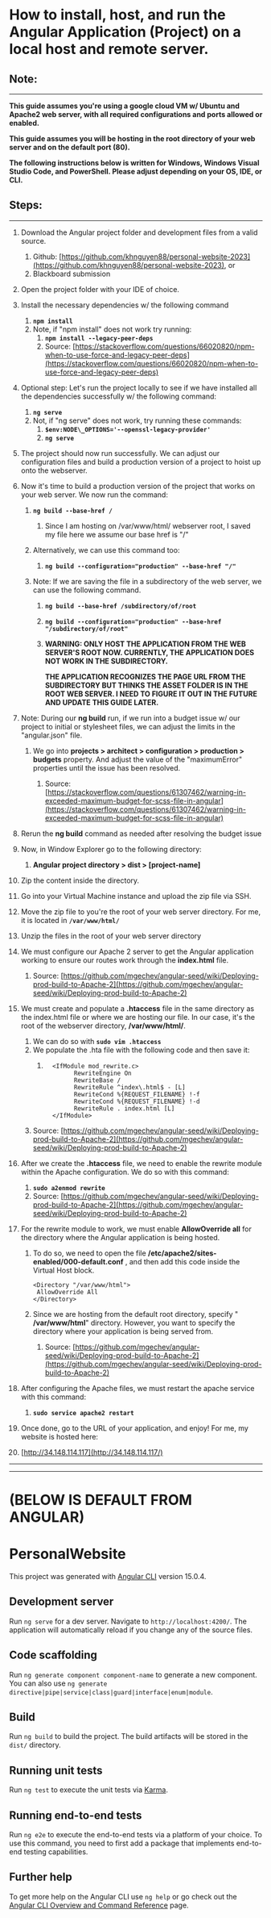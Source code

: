 # How to install, host, and run the Angular Application (Project) on a local host and remote server.

## Note:

---

**This guide assumes you're using a google cloud VM w/ Ubuntu and Apache2 web server, with all required configurations and ports allowed or enabled.**

**This guide assumes you will be hosting in the root directory of your web server and on the default port (80).**

**The following instructions below is written for Windows, Windows Visual Studio Code, and PowerShell. Please adjust depending on your OS, IDE, or CLI.**

## Steps:

---

1. Download the Angular project folder and development files from a valid source.

   1. Github: [https://github.com/khnguyen88/personal-website-2023](https://github.com/khnguyen88/personal-website-2023), or
   2. Blackboard submission

2. Open the project folder with your IDE of choice.

3. Install the necessary dependencies w/ the following command

   1. **`npm install`**
   2. Note, if "npm install" does not work try running:
      1. **`npm install --legacy-peer-deps`**
      2. Source: [https://stackoverflow.com/questions/66020820/npm-when-to-use-force-and-legacy-peer-deps](https://stackoverflow.com/questions/66020820/npm-when-to-use-force-and-legacy-peer-deps)

4. Optional step: Let's run the project locally to see if we have installed all the dependencies successfully w/ the following command:

   1. **`ng serve`**
   2. Not, if "ng serve" does not work, try running these commands:
      1. **`$env:NODE\_OPTIONS='--openssl-legacy-provider'`**
      2. **`ng serve`**

5. The project should now run successfully. We can adjust our configuration files and build a production version of a project to hoist up onto the webserver.

6. Now it's time to build a production version of the project that works on your web server. We now run the command:

   1. **`ng build --base-href /`**
      1. Since I am hosting on /var/www/html/ webserver root, I saved my file here we assume our base href is "/"
   2. Alternatively, we can use this command too:
      1. **`ng build --configuration="production" --base-href "/"`**
   3. Note: If we are saving the file in a subdirectory of the web server, we can use the following command.

      1. **`ng build --base-href /subdirectory/of/root`**
      2. **`ng build --configuration="production" --base-href "/subdirectory/of/root"`**
      3. **WARNING: ONLY HOST THE APPLICATION FROM THE WEB SERVER'S ROOT NOW. CURRENTLY, THE APPLICATION DOES NOT WORK IN THE SUBDIRECTORY.**

         **THE APPLICATION RECOGNIZES THE PAGE URL FROM THE SUBDIRECTORY BUT THINKS THE ASSET FOLDER IS IN THE ROOT WEB SERVER. I NEED TO FIGURE IT OUT IN THE FUTURE AND UPDATE THIS GUIDE LATER.**

7. Note: During our **ng build** run, if we run into a budget issue w/ our project to initial or stylesheet files, we can adjust the limits in the "angular.json" file.

   1. We go into **projects \> architect \> configuration \> production \> budgets** property. And adjust the value of the "maximumError" properties until the issue has been resolved.

      1. Source: [https://stackoverflow.com/questions/61307462/warning-in-exceeded-maximum-budget-for-scss-file-in-angular](https://stackoverflow.com/questions/61307462/warning-in-exceeded-maximum-budget-for-scss-file-in-angular)

8. Rerun the **ng build** command as needed after resolving the budget issue

9. Now, in Window Explorer go to the following directory:

   1. **Angular project directory \> dist \> [project-name]**

10. Zip the content inside the directory.

11. Go into your Virtual Machine instance and upload the zip file via SSH.

12. Move the zip file to you're the root of your web server directory. For me, it is located in **`/var/www/html/`**

13. Unzip the files in the root of your web server directory

14. We must configure our Apache 2 server to get the Angular application working to ensure our routes work through the **index.html** file.

    1. Source: [https://github.com/mgechev/angular-seed/wiki/Deploying-prod-build-to-Apache-2](https://github.com/mgechev/angular-seed/wiki/Deploying-prod-build-to-Apache-2)

15. We must create and populate a **.htaccess** file in the same directory as the index.html file or where we are hosting our file. In our case, it's the root of the webserver directory, **/var/www/html/**.

    1. We can do so with **`sudo vim .htaccess`**
    2. We populate the .hta file with the following code and then save it:
       1. ```
          	<IfModule mod_rewrite.c>
          		  RewriteEngine On
          		  RewriteBase /
          		  RewriteRule ^index\.html$ - [L]
          		  RewriteCond %{REQUEST_FILENAME} !-f
          		  RewriteCond %{REQUEST_FILENAME} !-d
          		  RewriteRule . index.html [L]
          	</IfModule>
          ```
    3. Source: [https://github.com/mgechev/angular-seed/wiki/Deploying-prod-build-to-Apache-2](https://github.com/mgechev/angular-seed/wiki/Deploying-prod-build-to-Apache-2)

16. After we create the **.htaccess** file, we need to enable the rewrite module within the Apache configuration. We do so with this command:

    1. **`sudo a2enmod rewrite`**
    2. Source: [https://github.com/mgechev/angular-seed/wiki/Deploying-prod-build-to-Apache-2](https://github.com/mgechev/angular-seed/wiki/Deploying-prod-build-to-Apache-2)

17. For the rewrite module to work, we must enable **AllowOverride all** for the directory where the Angular application is being hosted.

    1. To do so, we need to open the file **/etc/apache2/sites-enabled/000-default.conf** , and then add this code inside the Virtual Host block.

       ```
       <Directory "/var/www/html">
       	AllowOverride All
       </Directory>
       ```

    2. Since we are hosting from the default root directory, specify " **/var/www/html**" directory. However, you want to specify the directory where your application is being served from.
       1. Source: [https://github.com/mgechev/angular-seed/wiki/Deploying-prod-build-to-Apache-2](https://github.com/mgechev/angular-seed/wiki/Deploying-prod-build-to-Apache-2)

18. After configuring the Apache files, we must restart the apache service with this command:
    1. **`sudo service apache2 restart`**
19. Once done, go to the URL of your application, and enjoy! For me, my website is hosted here:
20. [http://34.148.114.117](http://34.148.114.117/)

---

---

# (BELOW IS DEFAULT FROM ANGULAR)

# PersonalWebsite

This project was generated with [Angular CLI](https://github.com/angular/angular-cli) version 15.0.4.

## Development server

Run `ng serve` for a dev server. Navigate to `http://localhost:4200/`. The application will automatically reload if you change any of the source files.

## Code scaffolding

Run `ng generate component component-name` to generate a new component. You can also use `ng generate directive|pipe|service|class|guard|interface|enum|module`.

## Build

Run `ng build` to build the project. The build artifacts will be stored in the `dist/` directory.

## Running unit tests

Run `ng test` to execute the unit tests via [Karma](https://karma-runner.github.io).

## Running end-to-end tests

Run `ng e2e` to execute the end-to-end tests via a platform of your choice. To use this command, you need to first add a package that implements end-to-end testing capabilities.

## Further help

To get more help on the Angular CLI use `ng help` or go check out the [Angular CLI Overview and Command Reference](https://angular.io/cli) page.
